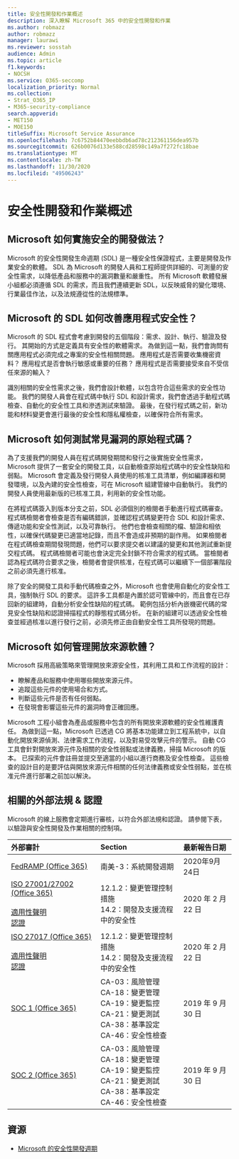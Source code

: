```yaml
---
title: 安全性開發和作業概述
description: 深入瞭解 Microsoft 365 中的安全性開發和作業
ms.author: robmazz
author: robmazz
manager: laurawi
ms.reviewer: sosstah
audience: Admin
ms.topic: article
f1.keywords:
- NOCSH
ms.service: O365-seccomp
localization_priority: Normal
ms.collection:
- Strat_O365_IP
- M365-security-compliance
search.appverid:
- MET150
- MOE150
titleSuffix: Microsoft Service Assurance
ms.openlocfilehash: 7c6752b84470eebbdb6ad78c212361156dea957b
ms.sourcegitcommit: 626b0076d133e588cd28598c149a7f272fc18bae
ms.translationtype: MT
ms.contentlocale: zh-TW
ms.lasthandoff: 11/30/2020
ms.locfileid: "49506243"
---
```

# <a name="security-development-and-operations-overview"></a>安全性開發和作業概述

## <a name="how-does-microsoft-implement-secure-development-practices"></a>Microsoft 如何實施安全的開發做法？

Microsoft 的安全性開發生命週期 (SDL) 是一種安全性保證程式，主要是開發及作業安全的軟體。 SDL 為 Microsoft 的開發人員和工程師提供詳細的、可測量的安全性需求，以降低產品和服務中的漏洞數量和嚴重性。 所有 Microsoft 軟體發展小組都必須遵循 SDL 的需求，而且我們連續更新 SDL，以反映威脅的變化環境、行業最佳作法，以及法規遵從性的法規標準。

## <a name="how-does-microsofts-sdl-improve-application-security"></a>Microsoft 的 SDL 如何改善應用程式安全性？

Microsoft 的 SDL 程式會考慮到開發的五個階段：需求、設計、執行、驗證及發行。 其開始的方式是定義具有安全性的軟體需求。 為做到這一點，我們會詢問有關應用程式必須完成之專案的安全性相關問題。 應用程式是否需要收集機密資料？ 應用程式是否會執行敏感或重要的任務？ 應用程式是否需要接受來自不受信任來源的輸入？

識別相關的安全性需求之後，我們會設計軟體，以包含符合這些需求的安全性功能。 我們的開發人員會在程式碼中執行 SDL 和設計需求，我們會透過手動程式碼檢查、自動化的安全性工具和滲透測試來驗證。 最後，在發行程式碼之前，新功能和材料變更會進行最後的安全性和隱私權檢查，以確保符合所有需求。

## <a name="how-does-microsoft-test-source-code-for-common-vulnerabilities"></a>Microsoft 如何測試常見漏洞的原始程式碼？

為了支援我們的開發人員在程式碼開發期間和發行之後實施安全性需求，Microsoft 提供了一套安全的開發工具，以自動檢查原始程式碼中的安全性缺陷和弱點。 Microsoft 會定義及發行開發人員使用的核准工具清單，例如編譯器和開發環境，以及內建的安全性檢查，可在 Microsoft 組建管線中自動執行。 我們的開發人員使用最新版的已核准工具，利用新的安全性功能。

在將程式碼簽入到版本分支之前，SDL 必須個別的檢閱者手動進行程式碼審查。 程式碼檢閱者會檢查是否有編碼錯誤，並確認程式碼變更符合 SDL 和設計需求、傳遞功能和安全性測試，以及可靠執行。 他們也會檢查相關的檔、驗證和相依性，以確保代碼變更已適當地記錄，而且不會造成非預期的副作用。 如果檢閱者在程式碼檢查期間發現問題，他們可以要求提交者以建議的變更和其他測試重新提交程式碼。 程式碼檢閱者可能也會決定完全封鎖不符合需求的程式碼。 當檢閱者認為程式碼符合要求之後，檢閱者會提供核准，在程式碼可以繼續下一個部署階段之前必須先進行核准。

除了安全的開發工具和手動代碼檢查之外，Microsoft 也會使用自動化的安全性工具，強制執行 SDL 的要求。 這許多工具都是內置於認可管線中的，而且會在已存回新的組建時，自動分析安全性缺陷的程式碼。 範例包括分析內嵌機密代碼的常見安全性缺陷和認證掃描程式的靜態程式碼分析。 在新的組建可以透過安全性檢查並經過核准以進行發行之前，必須先修正由自動安全性工具所發現的問題。

## <a name="how-does-microsoft-manage-open-source-software"></a>Microsoft 如何管理開放來源軟體？

Microsoft 採用高級策略來管理開放來源安全性，其利用工具和工作流程的設計：

- 瞭解產品和服務中使用哪些開放來源元件。
- 追蹤這些元件的使用場合和方式。
- 判斷這些元件是否有任何弱點。
- 在發現會影響這些元件的漏洞時會正確回應。

Microsoft 工程小組會為產品或服務中包含的所有開放來源軟體的安全性維護責任。 為做到這一點，Microsoft 已透過 CG 將基本功能建立到工程系統中，以自動化開放來源偵測、法律需求工作流程，以及對易受攻擊元件的警示。 自動 CG 工具會針對開放來源元件及相關的安全性弱點或法律義務，掃描 Microsoft 的版本。 已探索的元件會註冊並提交至適當的小組以進行商務及安全性檢查。 這些檢查的設計目的是要評估與開放來源元件相關的任何法律義務或安全性弱點，並在核准元件進行部署之前加以解決。

## <a name="related-external-regulations--certifications"></a>相關的外部法規 & 認證

Microsoft 的線上服務會定期進行審核，以符合外部法規和認證。 請參閱下表，以驗證與安全性開發及作業相關的控制項。

| **外部審計** | **Section** | **最新報告日期** |
|:--------------------|:------------|:-----------------------|
| [FedRAMP (Office 365) ](https://compliance.microsoft.com/compliancemanager) | 南美-3：系統開發週期 | 2020年9月24日 |
| [ISO 27001/27002 (Office 365) ](https://servicetrust.microsoft.com/ViewPage/MSComplianceGuideV3?command=Download&downloadType=Document&downloadId=d7864d4f-e053-4cc4-a964-fa526d07c3be&tab=7027ead0-3d6b-11e9-b9e1-290b1eb4cdeb&docTab=7027ead0-3d6b-11e9-b9e1-290b1eb4cdeb_ISO_Reports) <br><br> [適用性聲明](https://servicetrust.microsoft.com/ViewPage/MSComplianceGuide?command=Download&downloadType=Document&downloadId=8ee1e46b-2ada-4e7b-bb7d-4c55a8cb6fcd&docTab=4ce99610-c9c0-11e7-8c2c-f908a777fa4d_ISO_Reports) <br> [認證](https://servicetrust.microsoft.com/ViewPage/MSComplianceGuideV3?command=Download&downloadType=Document&downloadId=1e84a14a-2468-45ac-9412-5e53250d57ec&tab=7027ead0-3d6b-11e9-b9e1-290b1eb4cdeb&docTab=7027ead0-3d6b-11e9-b9e1-290b1eb4cdeb_ISO_Reports) | 12.1.2：變更管理控制措施 <br> 14.2：開發及支援流程中的安全性 | 2020 年 2 月 22 日 |
| [ISO 27017 (Office 365) ](https://servicetrust.microsoft.com/ViewPage/MSComplianceGuideV3?command=Download&downloadType=Document&downloadId=d7864d4f-e053-4cc4-a964-fa526d07c3be&tab=7027ead0-3d6b-11e9-b9e1-290b1eb4cdeb&docTab=7027ead0-3d6b-11e9-b9e1-290b1eb4cdeb_ISO_Reports) <br><br> [適用性聲明](https://servicetrust.microsoft.com/ViewPage/MSComplianceGuide?command=Download&downloadType=Document&downloadId=8ee1e46b-2ada-4e7b-bb7d-4c55a8cb6fcd&docTab=4ce99610-c9c0-11e7-8c2c-f908a777fa4d_ISO_Reports) <br> [認證](https://servicetrust.microsoft.com/ViewPage/MSComplianceGuideV3?command=Download&downloadType=Document&downloadId=70de0999-5451-43a3-9ef4-761e8fbfb1a3&tab=7027ead0-3d6b-11e9-b9e1-290b1eb4cdeb&docTab=7027ead0-3d6b-11e9-b9e1-290b1eb4cdeb_ISO_Reports) | 12.1.2：變更管理控制措施 <br> 14.2：開發及支援流程中的安全性 | 2020 年 2 月 22 日 |
| [SOC 1 (Office 365) ](https://servicetrust.microsoft.com/ViewPage/MSComplianceGuideV3?command=Download&downloadType=Document&downloadId=b07c0f7b-6bd5-4544-8255-7a5f14bf914a&tab=7027ead0-3d6b-11e9-b9e1-290b1eb4cdeb&docTab=7027ead0-3d6b-11e9-b9e1-290b1eb4cdeb_SOC_/_SSAE_16_Reports) | CA-03：風險管理 <br> CA-18：變更管理 <br> CA-19：變更監控 <br> CA-21：變更測試 <br> CA-38：基準設定 <br> CA-46：安全性檢查 | 2019 年 9 月 30 日 |
| [SOC 2 (Office 365) ](https://servicetrust.microsoft.com/ViewPage/MSComplianceGuideV3?command=Download&downloadType=Document&downloadId=fa062990-e758-4ddc-ace3-7fb21a301d09&tab=7027ead0-3d6b-11e9-b9e1-290b1eb4cdeb&docTab=7027ead0-3d6b-11e9-b9e1-290b1eb4cdeb_SOC_/_SSAE_16_Rep-11e9-b9e1-290b1eb4cdeb_SOC_/_SSAE_16_Reports) | CA-03：風險管理 <br> CA-18：變更管理 <br> CA-19：變更監控 <br> CA-21：變更測試 <br> CA-38：基準設定 <br> CA-46：安全性檢查 | 2019 年 9 月 30 日 |

## <a name="resources"></a>資源

- [Microsoft 的安全性開發週期](https://www.microsoft.com/securityengineering/sdl)
